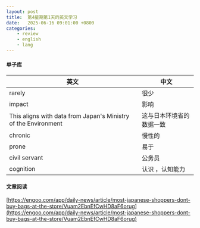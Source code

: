 ```yaml
---
layout: post
title:  第4星期第1天的英文学习
date:   2025-06-16 09:01:00 +0800
categories: 
    - review
    - english
    - lang
---
```


#### 单子库

英文 | 中文
-- | --
rarely | 很少
impact | 影响
This aligns with data from Japan's Ministry of the Environment | 这与日本环境省的数据一致
chronic | 慢性的
prone | 易于
civil servant | 公务员
cognition | 认识 ，认知能力

#### 文章阅读

[https://engoo.com/app/daily-news/article/most-japanese-shoppers-dont-buy-bags-at-the-store/Vuam2EbnEfCwHD8aF6orug](https://engoo.com/app/daily-news/article/most-japanese-shoppers-dont-buy-bags-at-the-store/Vuam2EbnEfCwHD8aF6orug)

<!-- [https://engoo.com/app/daily-news/article/study-suggests-overwork-may-change-brain-structure/CeL7mEcyEfCHq7OXV8hzkA](https://engoo.com/app/daily-news/article/study-suggests-overwork-may-change-brain-structure/CeL7mEcyEfCHq7OXV8hzkA) -->